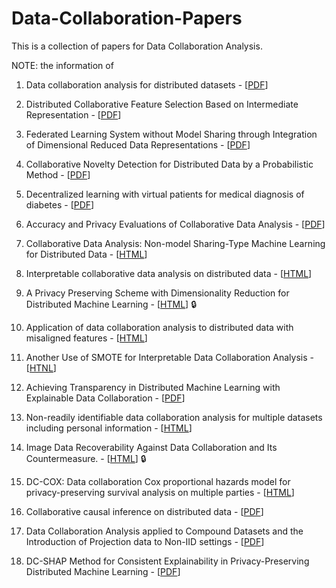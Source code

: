 # Data-Collaboration-Papers
This is a collection of papers for Data Collaboration Analysis.

NOTE: the information of 

1. Data collaboration analysis for distributed datasets - [[PDF](https://arxiv.org/pdf/1902.07535)]

2. Distributed Collaborative Feature Selection Based on Intermediate Representation - [[PDF](https://www.ijcai.org/Proceedings/2019/0575.pdf)]

3. Federated Learning System without Model Sharing through Integration of Dimensional Reduced Data Representations - [[PDF](https://arxiv.org/pdf/2011.06803)]

4. Collaborative Novelty Detection for Distributed Data by a Probabilistic Method - [[PDF](https://proceedings.mlr.press/v157/imakura21a/imakura21a.pdf)]

5. Decentralized learning with virtual patients for medical diagnosis of diabetes - [[PDF](https://link.springer.com/content/pdf/10.1007/s42979-021-00564-1.pdf)]

6. Accuracy and Privacy Evaluations of Collaborative Data Analysis - [[PDF](https://arxiv.org/pdf/2101.11144)]

7. Collaborative Data Analysis: Non-model Sharing-Type Machine Learning for Distributed Data - [[HTML](https://link.springer.com/chapter/10.1007/978-3-030-69886-7_2)]

8. Interpretable collaborative data analysis on distributed data - [[HTML](https://doi.org/10.1016/j.eswa.2021.114891)]

9. A Privacy Preserving Scheme with Dimensionality Reduction for Distributed Machine Learning - [[HTML](https://ieeexplore.ieee.org/document/9546850)] 🔒

10. Application of data collaboration analysis to distributed data with misaligned features - [[HTML](https://doi.org/10.1016/j.imu.2022.101013)]

11. Another Use of SMOTE for Interpretable Data Collaboration Analysis - [[HTNL](https://doi.org/10.1016/j.eswa.2023.120385)]

12. Achieving Transparency in Distributed Machine Learning with Explainable Data Collaboration - [[PDF](https://arxiv.org/pdf/2212.03373)]

13. Non-readily identifiable data collaboration analysis for multiple datasets including personal information - [[HTML](https://doi.org/10.1016/j.inffus.2023.101826)]

14. Image Data Recoverability Against Data Collaboration and Its Countermeasure. - [[HTML](https://doi.org/10.1007/978-981-19-7769-5_1)] 🔒

15. DC-COX: Data collaboration Cox proportional hazards model for privacy-preserving survival analysis on multiple parties - [[HTML](https://doi.org/10.1016/j.jbi.2022.104264)]

16. Collaborative causal inference on distributed data - [[PDF](https://doi.org/10.1016/j.eswa.2023.123024)]

17. Data Collaboration Analysis applied to Compound Datasets and the Introduction of Projection data to Non-IID settings - [[PDF](https://arxiv.org/pdf/2308.00280)]

18. DC-SHAP Method for Consistent Explainability in Privacy-Preserving Distributed Machine Learning - [[PDF](https://link.springer.com/content/pdf/10.1007/s44230-023-00032-4.pdf)]

